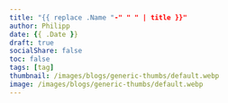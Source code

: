 ```yaml
---
title: "{{ replace .Name "-" " " | title }}"
author: Philipp
date: {{ .Date }}
draft: true
socialShare: false
toc: false
tags: [tag]
thumbnail: /images/blogs/generic-thumbs/default.webp
image: /images/blogs/generic-thumbs/default.webp
---
```


